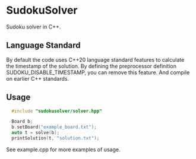 # SudokuSolver
Sudoku solver in C++. 

## Language Standard
By default the code uses C++20 language standard features to calculate the timestamp of the solution. 
By defining the preprocessor definition SUDOKU_DISABLE_TIMESTAMP, you can remove this feature. And compile on earlier C++ standards.

## Usage

```c++
  #include "sudokusolver/solver.hpp"

  Board b;
  b.setBoard("example_board.txt");
  auto t = solve(b);
  printSolution(t, "solution.txt");
```
See example.cpp for more examples of usage.
